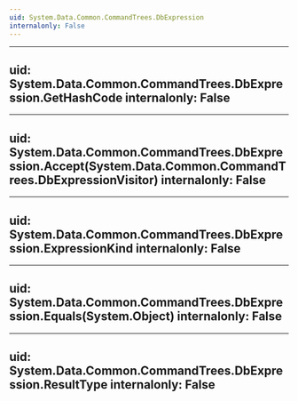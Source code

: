 ```yaml
---
uid: System.Data.Common.CommandTrees.DbExpression
internalonly: False
---
```


---
uid: System.Data.Common.CommandTrees.DbExpression.GetHashCode
internalonly: False
---

---
uid: System.Data.Common.CommandTrees.DbExpression.Accept(System.Data.Common.CommandTrees.DbExpressionVisitor)
internalonly: False
---

---
uid: System.Data.Common.CommandTrees.DbExpression.ExpressionKind
internalonly: False
---

---
uid: System.Data.Common.CommandTrees.DbExpression.Equals(System.Object)
internalonly: False
---

---
uid: System.Data.Common.CommandTrees.DbExpression.ResultType
internalonly: False
---
